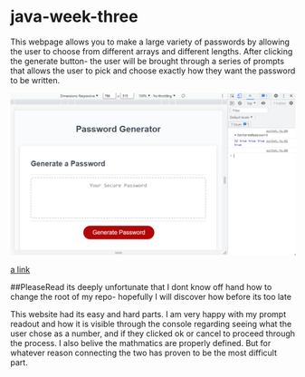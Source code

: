 # java-week-three

This webpage allows you to make a large variety of passwords by allowing the user to choose from different arrays and different lengths. After clicking the generate button- the user will be brought through a series of prompts that allows the user to pick and choose exactly how they want the password to be written.

![screenshot](./Assets/passwordgenerator.png)

[a link](https://davercodes.github.io/java-week-three/)

##PleaseRead
its deeply unfortunate that I dont know off hand how to change the root of my repo- hopefully I will discover how before its too late

This website had its easy and hard parts. I am very happy with my prompt readout and how it is visible through the console regarding seeing what the user chose as a number, and if they clicked ok or cancel to proceed through the process. I also belive the mathmatics are properly defined. But for whatever reason connecting the two has proven to be the most difficult part. 
